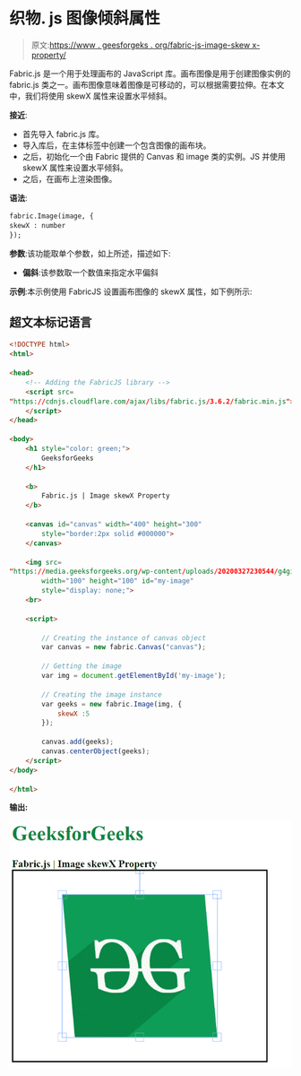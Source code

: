 # 织物. js 图像倾斜属性

> 原文:[https://www . geesforgeks . org/fabric-js-image-skew x-property/](https://www.geeksforgeeks.org/fabric-js-image-skewx-property/)

Fabric.js 是一个用于处理画布的 JavaScript 库。画布图像是用于创建图像实例的 fabric.js 类之一。画布图像意味着图像是可移动的，可以根据需要拉伸。在本文中，我们将使用 skewX 属性来设置水平倾斜。

**接近**:

*   首先导入 fabric.js 库。
*   导入库后，在主体标签中创建一个包含图像的画布块。
*   之后，初始化一个由 Fabric 提供的 Canvas 和 image 类的实例。JS 并使用 skewX 属性来设置水平倾斜。
*   之后，在画布上渲染图像。

**语法**:

```html
fabric.Image(image, {
skewX : number
});
```

**参数**:该功能取单个参数，如上所述，描述如下:

*   **偏斜**:该参数取一个数值来指定水平偏斜

**示例**:本示例使用 FabricJS 设置画布图像的 skewX 属性，如下例所示:

## 超文本标记语言

```html
<!DOCTYPE html> 
<html> 

<head> 
    <!-- Adding the FabricJS library -->
    <script src= 
"https://cdnjs.cloudflare.com/ajax/libs/fabric.js/3.6.2/fabric.min.js"> 
    </script> 
</head> 

<body> 
    <h1 style="color: green;"> 
        GeeksforGeeks 
    </h1> 

    <b> 
        Fabric.js | Image skewX Property 
    </b> 

    <canvas id="canvas" width="400" height="300"
        style="border:2px solid #000000"> 
    </canvas> 

    <img src= 
"https://media.geeksforgeeks.org/wp-content/uploads/20200327230544/g4gicon.png"
        width="100" height="100" id="my-image"
        style="display: none;"> 
    <br> 

    <script> 

        // Creating the instance of canvas object 
        var canvas = new fabric.Canvas("canvas"); 

        // Getting the image 
        var img = document.getElementById('my-image'); 

        // Creating the image instance 
        var geeks = new fabric.Image(img, {
            skewX :5
        }); 

        canvas.add(geeks); 
        canvas.centerObject(geeks); 
    </script> 
</body> 

</html>
```

**输出:**

![](img/63ae2236e38cef9c00f33e7bc435d14a.png)